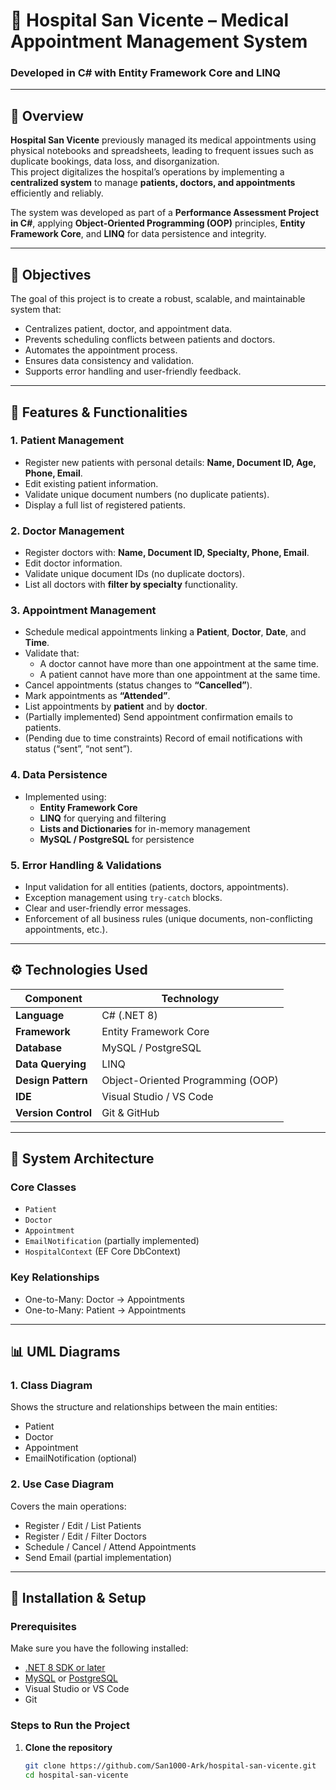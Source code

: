 # 🏥 Hospital San Vicente – Medical Appointment Management System  
### Developed in C# with Entity Framework Core and LINQ

---

## 📘 Overview

**Hospital San Vicente** previously managed its medical appointments using physical notebooks and spreadsheets, leading to frequent issues such as duplicate bookings, data loss, and disorganization.  
This project digitalizes the hospital’s operations by implementing a **centralized system** to manage **patients, doctors, and appointments** efficiently and reliably.

The system was developed as part of a **Performance Assessment Project in C#**, applying **Object-Oriented Programming (OOP)** principles, **Entity Framework Core**, and **LINQ** for data persistence and integrity.

---

## 🎯 Objectives

The goal of this project is to create a robust, scalable, and maintainable system that:

- Centralizes patient, doctor, and appointment data.
- Prevents scheduling conflicts between patients and doctors.
- Automates the appointment process.
- Ensures data consistency and validation.
- Supports error handling and user-friendly feedback.

---

## 🧩 Features & Functionalities

### 1. Patient Management
- Register new patients with personal details: **Name, Document ID, Age, Phone, Email**.  
- Edit existing patient information.  
- Validate unique document numbers (no duplicate patients).  
- Display a full list of registered patients.

### 2. Doctor Management
- Register doctors with: **Name, Document ID, Specialty, Phone, Email**.  
- Edit doctor information.  
- Validate unique document IDs (no duplicate doctors).  
- List all doctors with **filter by specialty** functionality.

### 3. Appointment Management
- Schedule medical appointments linking a **Patient**, **Doctor**, **Date**, and **Time**.  
- Validate that:
  - A doctor cannot have more than one appointment at the same time.  
  - A patient cannot have more than one appointment at the same time.  
- Cancel appointments (status changes to **“Cancelled”**).  
- Mark appointments as **“Attended”**.  
- List appointments by **patient** and by **doctor**.  
- (Partially implemented) Send appointment confirmation emails to patients.  
- (Pending due to time constraints) Record of email notifications with status (“sent”, “not sent”).

### 4. Data Persistence
- Implemented using:
  - **Entity Framework Core**  
  - **LINQ** for querying and filtering  
  - **Lists and Dictionaries** for in-memory management  
  - **MySQL / PostgreSQL** for persistence

### 5. Error Handling & Validations
- Input validation for all entities (patients, doctors, appointments).  
- Exception management using `try-catch` blocks.  
- Clear and user-friendly error messages.  
- Enforcement of all business rules (unique documents, non-conflicting appointments, etc.).

---

## ⚙️ Technologies Used

| Component | Technology |
|------------|-------------|
| **Language** | C# (.NET 8) |
| **Framework** | Entity Framework Core |
| **Database** | MySQL / PostgreSQL |
| **Data Querying** | LINQ |
| **Design Pattern** | Object-Oriented Programming (OOP) |
| **IDE** | Visual Studio / VS Code |
| **Version Control** | Git & GitHub |

---

## 🧠 System Architecture

### Core Classes
- `Patient`  
- `Doctor`  
- `Appointment`  
- `EmailNotification` (partially implemented)
- `HospitalContext` (EF Core DbContext)

### Key Relationships
- One-to-Many: Doctor → Appointments  
- One-to-Many: Patient → Appointments  

---

## 📊 UML Diagrams

### 1. Class Diagram
Shows the structure and relationships between the main entities:
- Patient  
- Doctor  
- Appointment  
- EmailNotification (optional)

### 2. Use Case Diagram
Covers the main operations:
- Register / Edit / List Patients  
- Register / Edit / Filter Doctors  
- Schedule / Cancel / Attend Appointments  
- Send Email (partial implementation)

---

## 🚀 Installation & Setup

### Prerequisites
Make sure you have the following installed:

- [.NET 8 SDK or later](https://dotnet.microsoft.com/en-us/download)
- [MySQL](https://www.mysql.com/) or [PostgreSQL](https://www.postgresql.org/)
- Visual Studio or VS Code
- Git

### Steps to Run the Project

1. **Clone the repository**
   ```bash
   git clone https://github.com/San1000-Ark/hospital-san-vicente.git
   cd hospital-san-vicente
